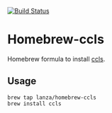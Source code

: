 [![Build Status](https://travis-ci.com/twlz0ne/homebrew-ccls.svg?branch=master)](https://travis-ci.com/twlz0ne/homebrew-ccls)

# Homebrew-ccls

Homebrew formula to install [ccls](https://github.com/MaskRay/ccls).

## Usage

```
brew tap lanza/homebrew-ccls
brew install ccls
```
